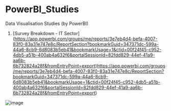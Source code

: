 # PowerBI_Studies
Data Visualisation Studies (by PowerBI)

 1) [Survey Breakdown - IT Sector] (https://app.powerbi.com/groups/me/reports/3e7eb4d4-befa-4007-83f0-83a31e747e8c/ReportSection?bookmarkGuid=347371dc-599a-44a6-8cb9-6d8083b5eb41&bookmarkUsage=1&ctid=00f24f45-c952-4db5-a51b-400ab4a632f6&portalSessionId=82fdd829-44ef-41a9-aa6b-6b732824a28f&fromEntryPoint=export)https://app.powerbi.com/groups/me/reports/3e7eb4d4-befa-4007-83f0-83a31e747e8c/ReportSection?bookmarkGuid=347371dc-599a-44a6-8cb9-6d8083b5eb41&bookmarkUsage=1&ctid=00f24f45-c952-4db5-a51b-400ab4a632f6&portalSessionId=82fdd829-44ef-41a9-aa6b-6b732824a28f&fromEntryPoint=export) 

  ![image](https://github.com/BedirK/PowerBI_Studies/assets/103532330/576661cf-15a1-40fa-945b-82c043ae5060)


  
